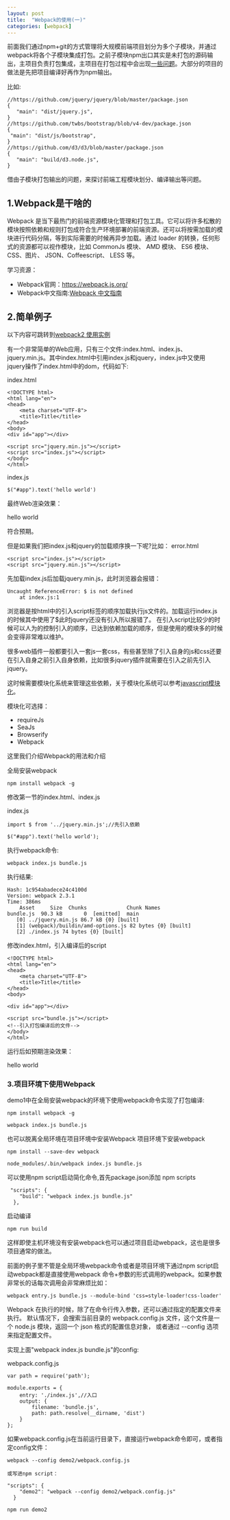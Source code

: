 ```yaml
---
layout: post
title:  "Webpack的使用(一)"
categories: [webpack]
---
```


前面我们通过npm+git的方式管理将大规模前端项目划分为多个子模块，并通过webpack将各个子模块集成打包。之前子模块npm出口其实是未打包的源码输出，主项目负责打包集成，主项目在打包过程中会出现<a href='/npm-module-webpack-ie'>一些问题</a>。大部分的项目的做法是先把项目编译好再作为npm输出。

比如:

```
//https://github.com/jquery/jquery/blob/master/package.json
{
   "main": "dist/jquery.js",
}
//https://github.com/twbs/bootstrap/blob/v4-dev/package.json
{
 "main": "dist/js/bootstrap",
}
//https://github.com/d3/d3/blob/master/package.json
{
   "main": "build/d3.node.js",
}
```

借由子模块打包输出的问题，来探讨前端工程模块划分、编译输出等问题。



## 1.Webpack是干啥的

Webpack 是当下最热门的前端资源模块化管理和打包工具。它可以将许多松散的模块按照依赖和规则打包成符合生产环境部署的前端资源。还可以将按需加载的模块进行代码分隔，等到实际需要的时候再异步加载。通过 loader 的转换，任何形式的资源都可以视作模块，比如 CommonJs 模块、 AMD 模块、 ES6 模块、CSS、图片、 JSON、Coffeescript、 LESS 等。

学习资源：
- Webpack官网：<a href='https://webpack.js.org/'>https://webpack.js.org/</a>
- Webpack中文指南:<a href='http://webpackdoc.com/'>Webpack 中文指南</a>

## 2.简单例子

以下内容可跳转到<a href='https://github.com/fruitSandwich/webpack-demo'>webpack2 使用实例</a>

有一个非常简单的Web应用，只有三个文件:index.html、index.js、jquery.min.js。其中index.html中引用index.js和jquery，index.js中又使用jquery操作了index.html中的dom，代码如下:

index.html
```
<!DOCTYPE html>
<html lang="en">
<head>
    <meta charset="UTF-8">
    <title>Title</title>
</head>
<body>
<div id="app"></div>

<script src="jquery.min.js"></script>
<script src="index.js"></script>
</body>
</html>
```

index.js
```
$("#app").text('hello world')
```

最终Web渲染效果：

hello world

符合预期。

但是如果我们把index.js和jquery的加载顺序换一下呢?比如：
error.html
```
<script src="index.js"></script>
<script src="jquery.min.js"></script>
```
先加载index.js后加载jquery.min.js，此时浏览器会报错：

```
Uncaught ReferenceError: $ is not defined
    at index.js:1
```

浏览器是按html中的引入script标签的顺序加载执行js文件的。加载运行index.js的时候其中使用了$此时jquery还没有引入所以报错了。
在引入script比较少的时候可以人为的控制引入的顺序，已达到依赖加载的顺序，但是使用的模块多的时候会变得非常难以维护。

很多web插件一般都要引入一套js一套css，有些甚至除了引入自身的js和css还要在引入自身之前引入自身依赖，比如很多jquery插件就需要在引入之前先引入jquery。

这时候需要模块化系统来管理这些依赖，关于模块化系统可以参考<a href='./2017-02-23-javascript-module/'>javascript模块化</a>。

模块化可选择：
- requireJs
- SeaJs
- Browserify
- Webpack

这里我们介绍Webpack的用法和介绍

全局安装webpack
```
npm install webpack -g
```
修改第一节的index.html、index.js

index.js
```
import $ from '../jquery.min.js';//先引入依赖

$("#app").text('hello world');
```
执行webpack命令:

```
webpack index.js bundle.js
```

执行结果:
```
Hash: 1c954abadece24c4100d
Version: webpack 2.3.1
Time: 386ms
    Asset     Size  Chunks             Chunk Names
bundle.js  90.3 kB       0  [emitted]  main
   [0] ../jquery.min.js 86.7 kB {0} [built]
   [1] (webpack)/buildin/amd-options.js 82 bytes {0} [built]
   [2] ./index.js 74 bytes {0} [built]
```

修改index.html，引入编译后的script
```
<!DOCTYPE html>
<html lang="en">
<head>
    <meta charset="UTF-8">
    <title>Title</title>
</head>
<body>

<div id="app"></div>

<script src="bundle.js"></script>
<!--引入打包编译后的文件-->
</body>
</html>
```

运行后如预期渲染效果：

hello world

### 3.项目环境下使用Webpack

demo1中在全局安装webpack的环境下使用webpack命令实现了打包编译:
```
npm install webpack -g

webpack index.js bundle.js
```

也可以脱离全局环境在项目环境中安装Webpack
项目环境下安装webpack

```
npm install --save-dev webpack

node_modules/.bin/webpack index.js bundle.js
```

可以使用npm script启动简化命令,首先package.json添加 npm scripts
```
 "scripts": {
    "build": "webpack index.js bundle.js"
  },
```
启动编译
```
npm run build
```

这样即使主机环境没有安装webpack也可以通过项目启动webpack，这也是很多项目通常的做法。


前面的例子里不管是全局环境webpack命令或者是项目环境下通过npm script启动webpack都是直接使用webpack
命令+参数的形式调用的webpack。如果参数非常长的话每次调用会非常麻烦比如：
```
webpack entry.js bundle.js --module-bind 'css=style-loader!css-loader'
```

Webpack 在执行的时候，除了在命令行传入参数，还可以通过指定的配置文件来执行。
默认情况下，会搜索当前目录的 webpack.config.js 文件，这个文件是一个 node.js 模块，返回一个 json 格式的配置信息对象，
或者通过 --config 选项来指定配置文件。

实现上面"webpack index.js bundle.js"的config:

webpack.config.js
```
var path = require('path');

module.exports = {
    entry: './index.js',//入口
    output: {
        filename: 'bundle.js',
        path: path.resolve(__dirname, 'dist')
    }
};
```

如果webpack.config.js在当前运行目录下，直接运行webpack命令即可，或者指定config文件：

```
webpack --config demo2/webpack.config.js

或写进npm script：

"scripts": {
    "demo2": "webpack --config demo2/webpack.config.js"
  }

npm run demo2
```
